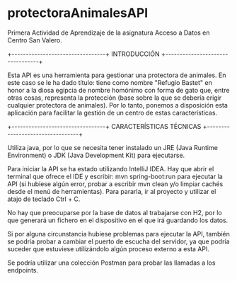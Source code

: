 # protectoraAnimalesAPI
Primera Actividad de Aprendizaje de la asignatura Acceso a Datos en Centro San Valero.



+---------------------------------+
           INTRODUCCIÓN
+---------------------------------+

Esta API es una herramienta para gestionar una protectora de animales. En este caso se le ha dado título: tiene como nombre "Refugio Bastet" en honor a la diosa egipcia de nombre homónimo con forma de gato que, entre otras cosas, representa la protección (base sobre la que se debería erigir cualquier protectora de animales). Por lo tanto, ponemos a disposición esta aplicación para facilitar la gestión de un centro de estas características.



+---------------------------------+
     CARACTERÍSTICAS TÉCNICAS
+---------------------------------+

Utiliza java, por lo que se necesita tener instalado un JRE (Java Runtime Environment) o JDK (Java Development Kit) para ejecutarse.

Para iniciar la API se ha estado utilizando IntelliJ IDEA. Hay que abrir el terminal que ofrece el IDE y escribir: mvn spring-boot:run para ejecutar la API (si hubiese algún error, probar a escribir mvn clean y/o limpiar cachés desde el menú de herramientas). Para pararla, ir al proyecto y utilizar el atajo de teclado Ctrl + C.

No hay que preocuparse por la base de datos al trabajarse con H2, por lo que generará un fichero en el dispositivo en el que irá guardando los datos.

Si por alguna circunstancia hubiese problemas para ejecutar la API, también se podría probar a cambiar el puerto de escucha del servidor, ya que podría suceder que estuviese utilizándolo algún proceso externo a esta API.

Se podría utilizar una colección Postman para probar las llamadas a los endpoints.
